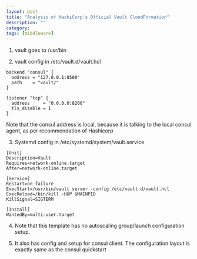 ```yaml
---
layout: post
title: "Analysis of HashiCorp's Official Vault CloudFormation" 
description: ""
category: 
tags: [middleware]
---
```

1. vault goes to /usr/bin

2. vault config in /etc/vault.d/vault.hcl

```
backend "consul" {
  address = "127.0.0.1:8500"
  path    = "vault/"
}

listener "tcp" {
  address     = "0.0.0.0:8200"
  tls_disable = 1
}
```

Note that the consul address is local, because it is talking to the local consul agent, as per recommendation of Hashicorp 

3. Systemd config in /etc/systemd/system/vault.service

```
[Unit]
Description=Vault
Requires=network-online.target
After=network-online.target

[Service]
Restart=on-failure
ExecStart=/usr/bin/vault server -config /etc/vault.d/vault.hcl
ExecReload=/bin/kill -HUP $MAINPID
KillSignal=SIGTERM

[Install]
WantedBy=multi-user.target
```

4. Note that this template has no autoscaling group/launch configuration setup.

5. It also has config and setup for consul client. The configuration layout is exactly same as the consul quickstart
